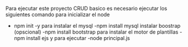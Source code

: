 Para ejecutar este proyecto CRUD basico es necesario ejecutar los siguientes comando
para inicializar el node
- npm init -y
para instalar el mysql
-npm install mysql
instalar boostrap (opscional)
-npm install bootstrap
para instalar el motor de plantillas
-npm install ejs
y para ejecutar 
-node principal.js
